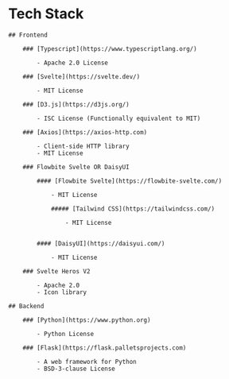 # Tech Stack

    ## Frontend

        ### [Typescript](https://www.typescriptlang.org/)

            - Apache 2.0 License

        ### [Svelte](https://svelte.dev/)

            - MIT License

        ### [D3.js](https://d3js.org/)

            - ISC License (Functionally equivalent to MIT)

        ### [Axios](https://axios-http.com)

            - Client-side HTTP library
            - MIT License

        ### Flowbite Svelte OR DaisyUI
            
            #### [Flowbite Svelte](https://flowbite-svelte.com/)

                - MIT License

                ##### [Tailwind CSS](https://tailwindcss.com/)

                    - MIT License


            #### [DaisyUI](https://daisyui.com/)

                - MIT License

        ### Svelte Heros V2

            - Apache 2.0
            - Icon library

    ## Backend

        ### [Python](https://www.python.org)

            - Python License

        ### [Flask](https://flask.palletsprojects.com)

            - A web framework for Python
            - BSD-3-clause License
